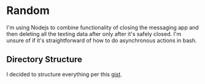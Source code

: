 # Random
I'm using Nodejs to combine functionality of closing the messaging app and then deleting all the texting data after only after it's safely closed. I'm unsure of if it's straightforward of how to do asynchronous actions in bash.

## Directory Structure
I decided to structure everything per this [gist](https://gist.github.com/tracker1/59f2c13044315f88bee9).